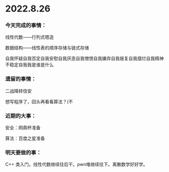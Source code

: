 # 2022.8.26

### 今天完成的事情：

线性代数——行列式嗯造

数据结构——线性表的顺序存储与链式存储

自我怀疑自我否定自我安慰自我厌恶自我憎恨自我嫌弃自我报复自我摆烂自我精神不稳定自我我是谁是什么

### 遗留的事情：

二战降转信安

想写程序了，回头再看看算法？(不

### 近期的大事：

安全：网鼎杯准备

算法：百度之星准备

### 明天要做的事：

C++ 类入门。线性代数继续往后干。pwn堆继续往下。离散数学好好学。

